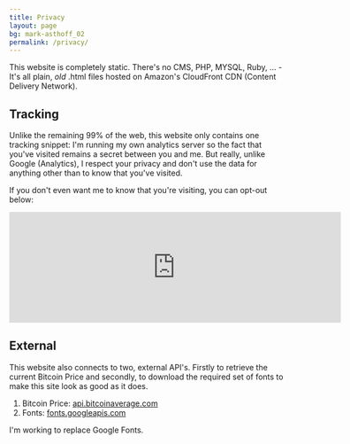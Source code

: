 ```yaml
---
title: Privacy
layout: page
bg: mark-asthoff_02
permalink: /privacy/
---
```


This website is completely static. There's no CMS, PHP, MYSQL, Ruby, ... - It's all plain, _old_ .html files hosted on Amazon's CloudFront CDN (Content Delivery Network).

## Tracking

Unlike the remaining 99% of the web, this website only contains one tracking snippet: I'm running my own analytics server so the fact that you've visited remains a secret between you and me. But really, unlike Google (Analytics), I respect your privacy and don't use the data for anything other than to know that you've visited.

If you don't even want me to know that you're visiting, you can opt-out below:

<iframe style="border: 0; height: 200px; width: 600px;" src="https://stats.dkkma.com/index.php?module=CoreAdminHome&action=optOut&language=en"></iframe>

## External

This website also connects to two, external API's. Firstly to retrieve the current Bitcoin Price and secondly, to download the required set of fonts to make this site look as good as it does.

1. Bitcoin Price: [api.bitcoinaverage.com](https://api.bitcoinaverage.com/ticker/all)
2. Fonts: [fonts.googleapis.com](https://fonts.googleapis.com)

I'm working to replace Google Fonts.
